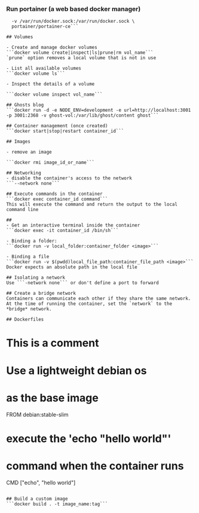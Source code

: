 ### Run portainer (a web based docker manager)
```docker run -d -p 9000:9000 --name portainer \
  -v /var/run/docker.sock:/var/run/docker.sock \
  portainer/portainer-ce```

## Volumes

- Create and manage docker volumes
```docker volume create|inspect|ls|prune|rm vol_name```
`prune` option removes a local volume that is not in use

- List all available volumes
```docker volume ls```

- Inspect the details of a volume

```docker volume inspect vol_name```

## Ghosts blog
```docker run -d -e NODE_ENV=development -e url=http://localhost:3001 -p 3001:2368 -v ghost-vol:/var/lib/ghost/content ghost```

## Container management (once created)
```docker start|stop|restart container_id```

## Images

- remove an image

```docker rmi image_id_or_name``` 

## Networking
- disable the container's access to the network
```--network none```

## Execute commands in the container
```docker exec container_id command```
This will execute the command and return the output to the local command line

##
- Get an interactive terminal inside the container
```docker exec -it container_id /bin/sh```

- Binding a folder:
```docker run -v local_folder:container_folder <image>```

- Binding a file
```docker run -v $(pwdd)local_file_path:container_file_path <image>```
Docker expects an absolute path in the local file

## Isolating a network
Use ```-network none``` or don't define a port to forward

## Create a bridge network
Containers can communicate each other if they share the same network. At the time of running the container, set the `network` to the *bridge* network.

## Dockerfiles

```
# This is a comment

# Use a lightweight debian os
# as the base image
FROM debian:stable-slim

# execute the 'echo "hello world"'
# command when the container runs
CMD ["echo", "hello world"]
```

## Build a custom image
```docker build . -t image_name:tag```


